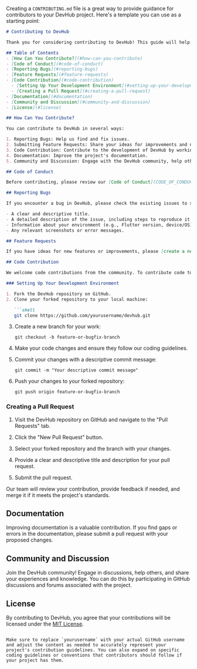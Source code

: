 Creating a `CONTRIBUTING.md` file is a great way to provide guidance for contributors to your DevHub project. Here's a template you can use as a starting point:

```markdown
# Contributing to DevHub

Thank you for considering contributing to DevHub! This guide will help you get started and make the contribution process smooth and effective. We appreciate your contributions and collaboration with the DevHub community.

## Table of Contents
- [How Can You Contribute?](#how-can-you-contribute)
- [Code of Conduct](#code-of-conduct)
- [Reporting Bugs](#reporting-bugs)
- [Feature Requests](#feature-requests)
- [Code Contribution](#code-contribution)
  - [Setting Up Your Development Environment](#setting-up-your-development-environment)
  - [Creating a Pull Request](#creating-a-pull-request)
- [Documentation](#documentation)
- [Community and Discussion](#community-and-discussion)
- [License](#license)

## How Can You Contribute?

You can contribute to DevHub in several ways:

1. Reporting Bugs: Help us find and fix issues.
2. Submitting Feature Requests: Share your ideas for improvements and new features.
3. Code Contribution: Contribute to the development of DevHub by working on code fixes or new features.
4. Documentation: Improve the project's documentation.
5. Community and Discussion: Engage with the DevHub community, help others, and share your insights.

## Code of Conduct

Before contributing, please review our [Code of Conduct](CODE_OF_CONDUCT.md). We expect all contributors to adhere to this code to ensure a positive and inclusive community environment.

## Reporting Bugs

If you encounter a bug in DevHub, please check the existing issues to see if it has already been reported. If not, please [create a new issue](https://github.com/yourusername/devhub/issues/new) with the following information:

- A clear and descriptive title.
- A detailed description of the issue, including steps to reproduce it.
- Information about your environment (e.g., Flutter version, device/OS).
- Any relevant screenshots or error messages.

## Feature Requests

If you have ideas for new features or improvements, please [create a new issue](https://github.com/yourusername/devhub/issues/new) and label it as an enhancement. Be sure to provide a clear and detailed description of the proposed feature.

## Code Contribution

We welcome code contributions from the community. To contribute code to DevHub, follow these steps:

### Setting Up Your Development Environment

1. Fork the DevHub repository on GitHub.
2. Clone your forked repository to your local machine:

   ```shell
   git clone https://github.com/yourusername/devhub.git
   ```

3. Create a new branch for your work:

   ```shell
   git checkout -b feature-or-bugfix-branch
   ```

4. Make your code changes and ensure they follow our coding guidelines.

5. Commit your changes with a descriptive commit message:

   ```shell
   git commit -m "Your descriptive commit message"
   ```

6. Push your changes to your forked repository:

   ```shell
   git push origin feature-or-bugfix-branch
   ```

### Creating a Pull Request

1. Visit the DevHub repository on GitHub and navigate to the "Pull Requests" tab.

2. Click the "New Pull Request" button.

3. Select your forked repository and the branch with your changes.

4. Provide a clear and descriptive title and description for your pull request.

5. Submit the pull request.

Our team will review your contribution, provide feedback if needed, and merge it if it meets the project's standards.

## Documentation

Improving documentation is a valuable contribution. If you find gaps or errors in the documentation, please submit a pull request with your proposed changes.

## Community and Discussion

Join the DevHub community! Engage in discussions, help others, and share your experiences and knowledge. You can do this by participating in GitHub discussions and forums associated with the project.

## License

By contributing to DevHub, you agree that your contributions will be licensed under the [MIT License](LICENSE).
```

Make sure to replace `yourusername` with your actual GitHub username and adjust the content as needed to accurately represent your project's contribution guidelines. You can also expand on specific coding guidelines or conventions that contributors should follow if your project has them.